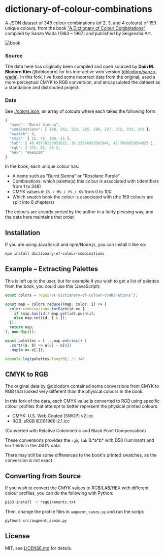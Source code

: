 # dictionary-of-colour-combinations

A JSON dataset of 348 colour combinations (of 2, 3, and 4 colours) of 159 unique colours, from the book ["A Dictionary of Colour Combinations"](https://coloursmayvary.com/collections/book-1/products/a-dictionary-of-colour-combinations-by-sanzo-wada-vol-1) compiled by Sanzo Wada (1883 – 1967) and published by Seigensha Art.

![book](./images/print.jpg)

### Source

The data here has originally been compiled and open sourced by **Dain M. Blodorn Kim** (@dblodorn) for his interactive web version ([dblodorn/sanzo-wada](https://github.com/dblodorn/sanzo-wada/)). In this fork, I've fixed some incorrect data from the original, used a more perceptual CMYK to RGB conversion, and encapsulated the dataset as a standalone and distributed project.

### Data

See [./colors.json](./colors.json), an array of colours where each takes the following form:

```js
{
  "name": "Burnt Sienna",
  "combinations": [ 198, 242, 263, 285, 286, 297, 312, 333, 343 ],
  "swatch": 0,
  "cmyk": [ 22, 76, 100, 15 ],
  "lab": [ 46.43778133821622, 36.23346303501947, 43.7898832684825 ],
  "rgb": [ 174, 82, 36 ],
  "hex": "#ae5224"
}
```

In the book, each unique colour has:

- A name such as "Burnt Sienna" or "Rosolanc Purple"
- Combinations: which palette(s) this colour is associated with (identifiers from 1 to 348)
- CMYK values in `C% / M% / Y% / K%` from 0 to 100
- Which swatch book the colour is associated with (the 159 colours are split into 6 chapters)

The colours are already sorted by the author in a fairly pleasing way, and the data here maintains that order.

## Installation

If you are using JavaScript and npm/Node.js, you can install it like so:

```sh
npm install dictionary-of-colour-combinations
```

## Example – Extracting Palettes

This is left up to the user, but for example if you wish to get a list of palettes from the book, you could use this (JavaScript):

```js
const colors = require('dictionary-of-colour-combinations');

const map = colors.reduce((map, color, i) => {
  color.combinations.forEach(id => {
    if (map.has(id)) map.get(id).push(i);
    else map.set(id, [ i ]);
  });
  return map;
}, new Map());

const palettes = [ ...map.entries() ]
  .sort((a, b) => a[0] - b[0])
  .map(e => e[1]);

console.log(palettes.length); // 348
```

## CMYK to RGB

The original data by @dblodorn contained some conversions from CMYK to RGB that looked very different than the physical colours in the book.

In this fork of the data, each CMYK value is converted to RGB using specific colour profiles that attempt to better represent the physical printed colours:

- CMYK: U.S. Web Coated (SWOP) v2.icc
- RGB: sRGB IEC61966-2.1.icc

(Converted with Relative Colorimetric and Black Point Compensation)

These conversions provides the `rgb`, `lab` (L\*a\*b\* with D50 illuminant) and `hex` fields in the JSON data.

There may still be some differences to the book's printed swatches, as the conversion is not exact.

## Converting from Source

If you wish to convert the CMYK values to RGB/LAB/HEX with different colour profiles, you can do the following with Python:

```sh
pip3 install -r requirements.txt
```

Then, change the profile files in `augment_sanzo.py` and run the script:

```sh
python3 src/augment_sanzo.py
```

## License

MIT, see [LICENSE.md](http://github.com/mattdesl/dictionary-of-colour-combinations/blob/master/LICENSE.md) for details.
